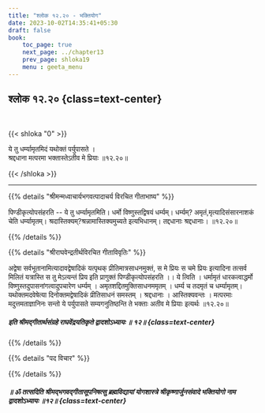 ```yaml
---
title: "श्लोक १२.२० - भक्तियोग"
date: 2023-10-02T14:35:41+05:30
draft: false
book:
    toc_page: true
    next_page: ../chapter13
    prev_page: shloka19
    menu : geeta_menu
---
```




## श्लोक १२.२० {class=text-center}

<br/>

{{< shloka  "0"  >}}

ये तु धर्म्यामृतमिदं यथोक्तं पर्युपासते ।   
श्रद्दधाना मत्परमा भक्तास्तेऽतीव मे प्रियाः ॥१२.२०॥

{{< /shloka >}}

---


{{% details "श्रीमन्मध्वाचार्यभगवत्पादाचर्य विरचित  गीताभाष्य" %}}

पिण्डीकृत्योपसंहरति -- ये तु धर्म्यामृतमिति। 
धर्मो विष्णुस्तद्विषयं धर्म्यम्। धर्म्यम्? अमृतं,मृत्यादिसंसारनाशकं 
चेति धर्म्यामृतम्। श्रदास्तिक्यम्?श्रन्नामास्तिक्यमुच्यते इत्यभिधानम्। 
तद्दधानाः श्रद्दधानाः। ॥१२.२०॥

{{% /details %}}



{{% details "श्रीराघवेन्द्रतीर्थविरचित गीताविवृतिः" %}}

अद्वेषा सर्वभूतानामित्यादावद्वेषादिकं यत्पृथक्‌ प्रीतिमात्रसाधनमुक्तं, 
स मे प्रियः स चमे प्रियः इत्यादिना तत्सर्व मिलितं यत्रास्ति स तु 
मेऽत्यन्तं प्रिय इति
प्रागुक्तं पिण्डीकृत्योपसंहरति ।। ये त्विति । 
धर्मामृतं धारकत्वाद्धर्मो
विष्णुस्तदुपासनांगत्वादुपचारेण धर्म्यम्‌ । अमृतशद्दितमुक्तिसाधनममृतम्‌ ।
धर्म्य च तदमृतं च धर्म्यामृतम्‌। यथोक्तमदवेषेत्या दिनोक्तमद्वेषादिकं प्रीतिसाधनं
समस्तम्‌ । श्रद्दधानाः । आस्तिक्यवन्तः । मत्परमाः मदुत्तमताज्ञानिनः सन्तो ये
पर्युपासते सम्यगनुतिष्ठन्ति ते भक्ताः अतीव मे प्रियाः इत्यर्थः ॥१२.२०॥

#####  इति श्रीमद्गीतार्थसंग्रहे राघवेंद्रयतिकृते द्वादशोऽध्यायः ॥ १२॥ {class=text-center}

{{% /details %}}



{{% details "पद विचार" %}}


{{% /details %}}

##### ॥ ॐ तत्सदिति श्रीमद्भगवद्गीतासूपनिषत्सु ब्रह्मविद्यायां योगशास्त्रे श्रीकृष्णार्जुनसंवादे भक्तियोगो नाम द्वादशोऽध्यायः ॥१२॥  {class=text-center}